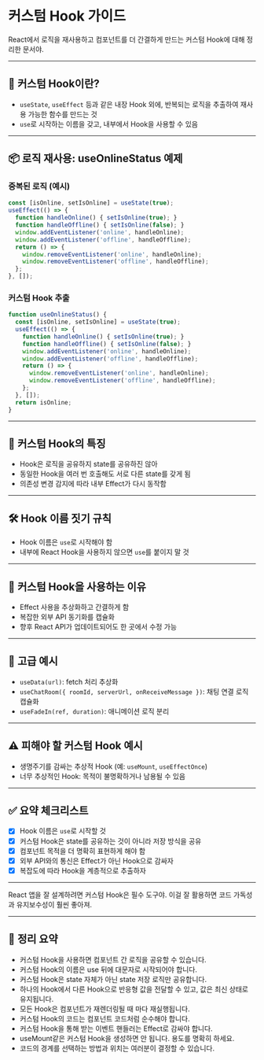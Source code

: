 
# 커스텀 Hook 가이드

React에서 로직을 재사용하고 컴포넌트를 더 간결하게 만드는 커스텀 Hook에 대해 정리한 문서야.

---

## 🎯 커스텀 Hook이란?

- `useState`, `useEffect` 등과 같은 내장 Hook 외에, 반복되는 로직을 추출하여 재사용 가능한 함수를 만드는 것
- `use`로 시작하는 이름을 갖고, 내부에서 Hook을 사용할 수 있음

---

## 📦 로직 재사용: useOnlineStatus 예제

### 중복된 로직 (예시)

```js
const [isOnline, setIsOnline] = useState(true);
useEffect(() => {
  function handleOnline() { setIsOnline(true); }
  function handleOffline() { setIsOnline(false); }
  window.addEventListener('online', handleOnline);
  window.addEventListener('offline', handleOffline);
  return () => {
    window.removeEventListener('online', handleOnline);
    window.removeEventListener('offline', handleOffline);
  };
}, []);
```

### 커스텀 Hook 추출

```js
function useOnlineStatus() {
  const [isOnline, setIsOnline] = useState(true);
  useEffect(() => {
    function handleOnline() { setIsOnline(true); }
    function handleOffline() { setIsOnline(false); }
    window.addEventListener('online', handleOnline);
    window.addEventListener('offline', handleOffline);
    return () => {
      window.removeEventListener('online', handleOnline);
      window.removeEventListener('offline', handleOffline);
    };
  }, []);
  return isOnline;
}
```

---

## 🧠 커스텀 Hook의 특징

- Hook은 로직을 공유하지 state를 공유하진 않아
- 동일한 Hook을 여러 번 호출해도 서로 다른 state를 갖게 됨
- 의존성 변경 감지에 따라 내부 Effect가 다시 동작함

---

## 🛠 Hook 이름 짓기 규칙

- Hook 이름은 `use`로 시작해야 함
- 내부에 React Hook을 사용하지 않으면 `use`를 붙이지 말 것

---

## 📌 커스텀 Hook을 사용하는 이유

- Effect 사용을 추상화하고 간결하게 함
- 복잡한 외부 API 동기화를 캡슐화
- 향후 React API가 업데이트되어도 한 곳에서 수정 가능

---

## 🧩 고급 예시

- `useData(url)`: fetch 처리 추상화
- `useChatRoom({ roomId, serverUrl, onReceiveMessage })`: 채팅 연결 로직 캡슐화
- `useFadeIn(ref, duration)`: 애니메이션 로직 분리

---

## ⚠️ 피해야 할 커스텀 Hook 예시

- 생명주기를 감싸는 추상적 Hook (예: `useMount`, `useEffectOnce`)
- 너무 추상적인 Hook: 목적이 불명확하거나 남용될 수 있음

---

## ✅ 요약 체크리스트

- [x] Hook 이름은 `use`로 시작할 것
- [x] 커스텀 Hook은 state를 공유하는 것이 아니라 저장 방식을 공유
- [x] 컴포넌트 목적을 더 명확히 표현하게 해야 함
- [x] 외부 API와의 통신은 Effect가 아닌 Hook으로 감싸자
- [x] 복잡도에 따라 Hook을 계층적으로 추출하자

---

React 앱을 잘 설계하려면 커스텀 Hook은 필수 도구야. 이걸 잘 활용하면 코드 가독성과 유지보수성이 훨씬 좋아져.

---

## 🧠 정리 요약

- 커스텀 Hook을 사용하면 컴포넌트 간 로직을 공유할 수 있습니다.
- 커스텀 Hook의 이름은 use 뒤에 대문자로 시작되어야 합니다.
- 커스텀 Hook은 state 자체가 아닌 state 저장 로직만 공유합니다.
- 하나의 Hook에서 다른 Hook으로 반응형 값을 전달할 수 있고, 값은 최신 상태로 유지됩니다.
- 모든 Hook은 컴포넌트가 재렌더링될 때 마다 재실행됩니다.
- 커스텀 Hook의 코드는 컴포넌트 코드처럼 순수해야 합니다.
- 커스텀 Hook을 통해 받는 이벤트 핸들러는 Effect로 감싸야 합니다.
- useMount같은 커스텀 Hook을 생성하면 안 됩니다. 용도를 명확히 하세요.
- 코드의 경계를 선택하는 방법과 위치는 여러분이 결정할 수 있습니다.

